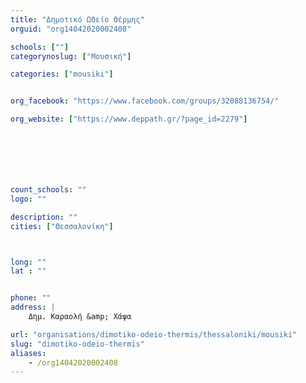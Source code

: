 ```yaml
---
title: "Δημοτικό Ωδείο Θέρμης"
orguid: "org14042020002408"

schools: [""]
categorynoslug: ["Μουσική"]

categories: ["mousiki"]


org_facebook: "https://www.facebook.com/groups/32088136754/"

org_website: ["https://www.deppath.gr/?page_id=2279"]







count_schools: ""
logo: ""

description: ""
cities: ["Θεσσαλονίκη"]



long: ""
lat : ""


phone: ""
address: |
    Δημ. Καραολή &amp; Χάψα

url: "organisations/dimotiko-odeio-thermis/thessaloniki/mousiki"
slug: "dimotiko-odeio-thermis"
aliases:
    - /org14042020002408
---
```



